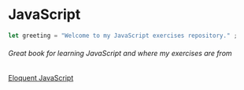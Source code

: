 # JavaScript

``` js
let greeting = "Welcome to my JavaScript exercises repository." ;
```

###### Great book for learning JavaScript and where my exercises are from
[Eloquent JavaScript](https://eloquentjavascript.net/index.html)
